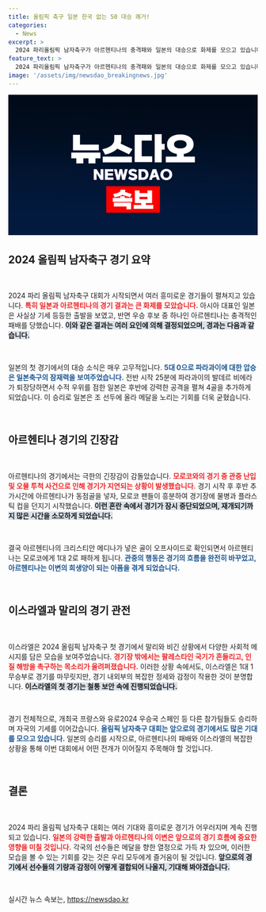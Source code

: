 ```yaml
---
title: 올림픽 축구 일본 한국 없는 50 대승 쾌거!
categories:
  - News
excerpt: >
  2024 파리올림픽 남자축구가 아르헨티나의 충격패와 일본의 대승으로 화제를 모으고 있습니다. 특히 아르헨-모로코전에서는 관중 난입으로 경기가 2시간 지연되는 사태가 발생했습니다. 과연 이번 올림픽에서 어떤 이변이 이어질지 주목됩니다!
feature_text: >
  2024 파리올림픽 남자축구가 아르헨티나의 충격패와 일본의 대승으로 화제를 모으고 있습니다. 특히 아르헨-모로코전에서는 관중 난입으로 경기가 2시간 지연되는 사태가 발생했습니다. 과연 이번 올림픽에서 어떤 이변이 이어질지 주목됩니다!
image: '/assets/img/newsdao_breakingnews.jpg'
---
```


<p><img src="/assets/img/newsdao_breakingnews.jpg" alt="flaretime 속보" /></p>

<h2 data-ke-size="size26">2024 올림픽 남자축구 경기 요약</h2>

<p data-ke-size="size16">&nbsp;</p>

<p>2024 파리 올림픽 남자축구 대회가 시작되면서 여러 흥미로운 경기들이 펼쳐지고 있습니다. <b><span style="color: #ee2323;">특히 일본과 아르헨티나의 경기 결과는 큰 화제를 모았습니다.</span></b> 아시아 대표인 일본은 사실상 기세 등등한 출발을 보였고, 반면 우승 후보 중 하나인 아르헨티나는 충격적인 패배를 당했습니다. <b><span style="background-color: #21538527;">이와 같은 결과는 여러 요인에 의해 결정되었으며, 경과는 다음과 같습니다.</span></b> </p>

<p data-ke-size="size16">&nbsp;</p>

<p>일본의 첫 경기에서의 대승 소식은 매우 고무적입니다. <b><span style="color: #1a5490;">5대 0으로 파라과이에 대한 압승은 일본축구의 잠재력을 보여주었습니다.</span></b> 전반 시작 25분에 파라과이의 발데르 비에라가 퇴장당하면서 수적 우위를 점한 일본은 후반에 강력한 공격을 펼쳐 4골을 추가하게 되었습니다. 이 승리로 일본은 조 선두에 올라 메달을 노리는 기회를 더욱 굳혔습니다. </p>

<p data-ke-size="size16">&nbsp;</p>

<h2 data-ke-size="size26">아르헨티나 경기의 긴장감</h2>

<p data-ke-size="size16">&nbsp;</p>

<p>아르헨티나의 경기에서는 극한의 긴장감이 감돌았습니다. <b><span style="color: #ee2323;">모로코와의 경기 중 관중 난입 및 오물 투척 사건으로 인해 경기가 지연되는 상황이 발생했습니다.</span></b> 경기 시작 후 후반 추가시간에 아르헨티나가 동점골을 넣자, 모로코 팬들이 흥분하여 경기장에 물병과 플라스틱 컵을 던지기 시작했습니다. <b><span style="background-color: #21538527;">이런 혼란 속에서 경기가 잠시 중단되었으며, 재개되기까지 많은 시간을 소모하게 되었습니다.</span></b></p>

<p data-ke-size="size16">&nbsp;</p>

<p>결국 아르헨티나의 크리스티안 메디나가 넣은 골이 오프사이드로 확인되면서 아르헨티나는 모로코에게 1대 2로 패하게 됩니다. <b><span style="color: #1a5490;">관중의 행동은 경기의 흐름을 완전히 바꾸었고, 아르헨티나는 이변의 희생양이 되는 아픔을 겪게 되었습니다.</span></b></p>

<p data-ke-size="size16">&nbsp;</p>

<h2 data-ke-size="size26">이스라엘과 말리의 경기 관전</h2>

<p data-ke-size="size16">&nbsp;</p>

<p>이스라엘은 2024 올림픽 남자축구 첫 경기에서 말리와 비긴 상황에서 다양한 사회적 메시지를 담은 모습을 보여주었습니다. <b><span style="color: #ee2323;">경기장 밖에서는 팔레스타인 국기가 흔들리고, 인질 해방을 촉구하는 목소리가 울려퍼졌습니다.</span></b> 이러한 상황 속에서도, 이스라엘은 1대 1 무승부로 경기를 마무릿지만, 경기 내외부의 복잡한 정세와 감정이 작용한 것이 분명합니다. <b><span style="background-color: #21538527;">이스라엘의 첫 경기는 철통 보안 속에 진행되었습니다.</span></b> </p>

<p data-ke-size="size16">&nbsp;</p>

<p>경기 전체적으로, 개최국 프랑스와 유로2024 우승국 스페인 등 다른 참가팀들도 승리하며 자국의 기세를 이어갔습니다. <b><span style="color: #1a5490;">올림픽 남자축구 대회는 앞으로의 경기에서도 많은 기대를 모으고 있습니다.</span></b> 일본의 승리를 시작으로, 아르헨티나의 패배와 이스라엘의 복잡한 상황을 통해 이번 대회에서 어떤 전개가 이어질지 주목해야 할 것입니다. </p>

<p data-ke-size="size16">&nbsp;</p>

<h2 data-ke-size="size26">결론</h2>

<p data-ke-size="size16">&nbsp;</p>

<p>2024 파리 올림픽 남자축구 대회는 여러 기대와 흥미로운 경기가 어우러지며 계속 진행되고 있습니다. <b><span style="color: #ee2323;">일본의 강력한 출발과 아르헨티나의 이변은 앞으로의 경기 흐름에 중요한 영향을 미칠 것입니다.</span></b> 각국의 선수들은 메달을 향한 열정으로 가득 차 있으며, 이러한 모습을 볼 수 있는 기회를 갖는 것은 우리 모두에게 즐거움이 될 것입니다. <b><span style="background-color: #21538527;">앞으로의 경기에서 선수들의 기량과 감정이 어떻게 결합되어 나올지, 기대해 봐야겠습니다.</span></b></p>

<p data-ke-size="size16">&nbsp;</p>
실시간 뉴스 속보는, <a href="https://newsdao.kr" rel="dofollow">https://newsdao.kr</a>


